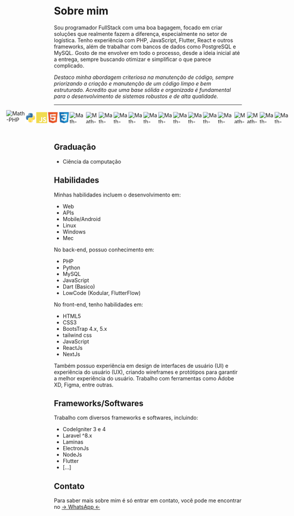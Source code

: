# Sobre mim

Sou programador FullStack com uma boa bagagem, focado em criar soluções que realmente fazem a diferença, especialmente no setor de logística. Tenho experiência com PHP, JavaScript, Flutter, React e outros frameworks, além de trabalhar com bancos de dados como PostgreSQL e MySQL. Gosto de me envolver em todo o processo, desde a ideia inicial até a entrega, sempre buscando otimizar e simplificar o que parece complicado.

*Destaco minha abordagem criteriosa na manutenção de código, sempre priorizando a criação e manutenção de um código limpo e bem estruturado. Acredito que uma base sólida e organizada é fundamental para o desenvolvimento de sistemas robustos e de alta qualidade.*

<hr>
  <div style="display: flex; align-items: center;
  justify-content: center;"><br>
    <img align="center" alt="Math-PHP" height="40" width="50" src="https://cdn.jsdelivr.net/gh/devicons/devicon/icons/php/php-plain.svg" />
    <img align="center" alt="Math-Python" height="30" width="40" src="https://raw.githubusercontent.com/devicons/devicon/master/icons/python/python-original.svg">
    <img align="center" alt="Math-Js" height="30" width="40" src="https://raw.githubusercontent.com/devicons/devicon/master/icons/javascript/javascript-plain.svg">
    <img align="center" alt="Math-HTML" height="30" width="40" src="https://raw.githubusercontent.com/devicons/devicon/master/icons/html5/html5-original.svg">
    <img align="center" alt="Math-CSS" height="30" width="40" src="https://raw.githubusercontent.com/devicons/devicon/master/icons/css3/css3-original.svg">
    <img align="center" alt="Math-Bootstrap" height="30" width="40" src="https://cdn.jsdelivr.net/gh/devicons/devicon/icons/bootstrap/bootstrap-plain.svg" />
    &nbsp;<img align="center" alt="Math-TailwindCSS" height="30" width="30" src="https://avatars.githubusercontent.com/u/67109815?s=48&v=4">&nbsp;
    <img align="center" alt="Math-React" height="30" width="40" src="https://cdn.jsdelivr.net/gh/devicons/devicon/icons/react/react-original.svg" />
    <img align="center" alt="Math-NextJs" height="30" width="40" src="https://cdn.jsdelivr.net/gh/devicons/devicon/icons/nextjs/nextjs-original-wordmark.svg" />
    <img align="center" alt="Math-NodeJs" height="30" width="40" src="https://cdn.jsdelivr.net/gh/devicons/devicon/icons/nodejs/nodejs-original.svg" />
    <img align="center" alt="Math-ElectronJs" height="30" width="40" src="https://cdn.jsdelivr.net/gh/devicons/devicon/icons/electron/electron-original.svg" />
    <img align="center" alt="Math-Linux" height="30" width="40" src="https://cdn.jsdelivr.net/gh/devicons/devicon/icons/linux/linux-original.svg" />
    <img align="center" alt="Math-MySQL" height="30" width="40" src="https://cdn.jsdelivr.net/gh/devicons/devicon/icons/mysql/mysql-original.svg" />
    <img align="center" alt="Math-Dart" height="30" width="40" src="https://cdn.jsdelivr.net/gh/devicons/devicon/icons/dart/dart-original.svg" />
    <img align="center" alt="Math-Flutter" height="30" width="40" src="https://cdn.jsdelivr.net/gh/devicons/devicon/icons/flutter/flutter-original.svg" />
    <img align="center" alt="Math-CodeIgniter" height="30" width="40" src="https://cdn.jsdelivr.net/gh/devicons/devicon/icons/codeigniter/codeigniter-plain.svg" />
    &nbsp;<img align="center" alt="Math-Laravel" height="30" width="30" src="https://avatars.githubusercontent.com/u/958072?s=48&amp;v=4">
    &nbsp;<img align="center" alt="Math-Laminas" height="30" width="30" src="https://avatars.githubusercontent.com/u/58709497?s=48&v=4">&nbsp;
    <img align="center" alt="Math-AdobeXD" height="30" width="40" src="https://cdn.jsdelivr.net/gh/devicons/devicon/icons/xd/xd-plain.svg" />
    <img align="center" alt="Math-Figma" height="30" width="40" src="https://cdn.jsdelivr.net/gh/devicons/devicon/icons/figma/figma-original.svg" />

</div>
<br>

## Graduação

- Ciência da computação

## Habilidades

Minhas habilidades incluem o desenvolvimento em:
- Web
- APIs
- Mobile/Android
- Linux
- Windows
- Mec

No back-end, possuo conhecimento em:
- PHP
- Python
- MySQL
- JavaScript
- Dart (Basico)
- LowCode (Kodular, FlutterFlow)

No front-end, tenho habilidades em:
- HTML5
- CSS3
- BootsTrap 4.x, 5.x
- tailwind css
- JavaScript
- ReactJs
- NextJs

Também possuo experiência em design de interfaces de usuário (UI) e experiência do usuário (UX), criando wireframes e protótipos para garantir a melhor experiência do usuário. Trabalho com ferramentas como Adobe XD, Figma, entre outras.

## Frameworks/Softwares

Trabalho com diversos frameworks e softwares, incluindo:
- CodeIgniter 3 e 4
- Laravel ^8.x
- Laminas
- ElectronJs
- NodeJs
- Flutter
- [...]

## Contato

Para saber mais sobre mim é só entrar em contato, você pode me encontrar no <a href="https://wa.me/5562992313758">-> WhatsApp <-</a>

